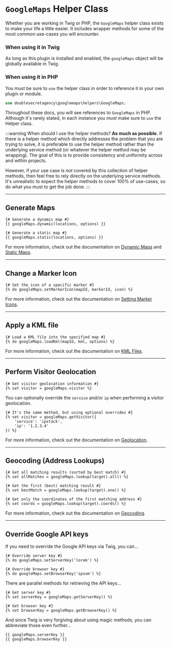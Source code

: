 # `GoogleMaps` Helper Class

Whether you are working in Twig or PHP, the `GoogleMaps` helper class exists to make your life a little easier. It includes wrapper methods for some of the most common use-cases you will encounter.

### When using it in Twig

As long as this plugin is installed and enabled, the `googleMaps` object will be globally available in Twig.

### When using it in PHP

You must be sure to `use` the helper class in order to reference it in your own plugin or module.

```php
use doublesecretagency\googlemaps\helpers\GoogleMaps;
```

Throughout these docs, you will see references to `GoogleMaps` in PHP. Although it's rarely stated, in each instance you _must_ make sure to `use` the Helper class.

:::warning When should I use the helper methods?
**As much as possible.** If there is a helper method which directly addresses the problem that you are trying to solve, it is preferable to use the helper method rather than the underlying service method (or whatever the helper method may be wrapping). The goal of this is to provide consistency and uniformity across and within projects.

However, if your use case is _not_ covered by this collection of helper methods, then feel free to rely directly on the underlying service methods. It's unrealistic to expect the helper methods to cover 100% of use-cases, so do what you must to get the job done.
:::

---

## Generate Maps

```twig
{# Generate a dynamic map #}
{{ googleMaps.dynamic(locations, options) }}

{# Generate a static map #}
{{ googleMaps.static(locations, options) }}
```

For more information, check out the documentation on [Dynamic Maps](/maps/dynamic/) and [Static Maps](/maps/static/).

---

## Change a Marker Icon

```twig
{# Set the icon of a specific marker #}
{% do googleMaps.setMarkerIcon(mapId, markerId, icon) %}
```

For more information, check out the documentation on [Setting Marker Icons](/guides/setting-marker-icons/#change-a-marker-icon).

---

## Apply a KML file

```twig
{# Load a KML file into the specified map #}
{% do googleMaps.loadKml(mapId, kml, options) %}
```

For more information, check out the documentation on [KML Files](/guides/kml-files/).

---

## Perform Visitor Geolocation

```twig
{# Get visitor geolocation information #}
{% set visitor = googleMaps.visitor %}
```

You can optionally override the `service` and/or `ip` when performing a visitor geolocation.

```twig
{# It's the same method, but using optional overrides #}
{% set visitor = googleMaps.getVisitor({
    'service': 'ipstack',
    'ip': '1.2.3.4'
}) %}
```

For more information, check out the documentation on [Geolocation](/geolocation/).

---

## Geocoding (Address Lookups)

```twig
{# Get all matching results (sorted by best match) #}
{% set allMatches = googleMaps.lookup(target).all() %}

{# Get the first (best) matching result #}
{% set bestMatch = googleMaps.lookup(target).one() %}

{# Get only the coordinates of the first matching address #}
{% set coords = googleMaps.lookup(target).coords() %}
```

For more information, check out the documentation on [Geocoding](/geocoding/).

---

## Override Google API keys

If you need to override the Google API keys via Twig, you can...

```twig
{# Override server key #}
{% do googleMaps.setServerKey('lorem') %}

{# Override browser key #}
{% do googleMaps.setBrowserKey('ipsum') %}
```

There are parallel methods for retrieving the API keys...

```twig
{# Get server key #}
{% set serverKey = googleMaps.getServerKey() %}

{# Get browser key #}
{% set browserKey = googleMaps.getBrowserKey() %}
```

And since Twig is very forgiving about using magic methods, you can abbreviate those even further...

```twig
{{ googleMaps.serverKey }}
{{ googleMaps.browserKey }}
```
